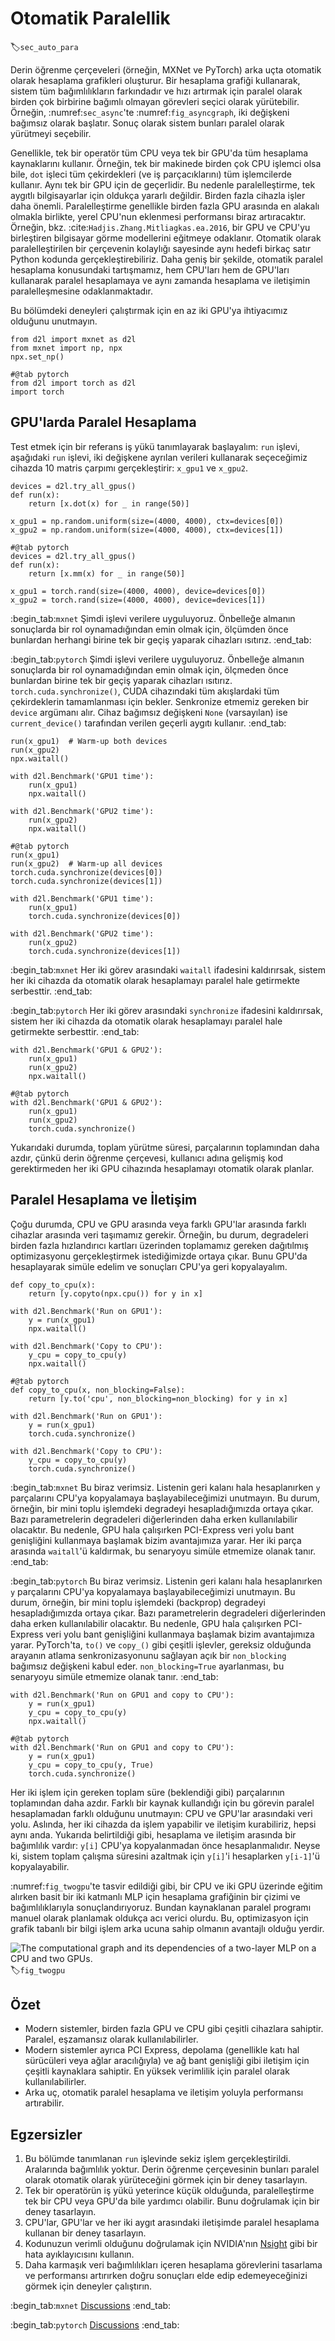 # Otomatik Paralellik
:label:`sec_auto_para`

Derin öğrenme çerçeveleri (örneğin, MXNet ve PyTorch) arka uçta otomatik olarak hesaplama grafikleri oluşturur. Bir hesaplama grafiği kullanarak, sistem tüm bağımlılıkların farkındadır ve hızı artırmak için paralel olarak birden çok birbirine bağımlı olmayan görevleri seçici olarak yürütebilir. Örneğin, :numref:`sec_async`'te :numref:`fig_asyncgraph`, iki değişkeni bağımsız olarak başlatır. Sonuç olarak sistem bunları paralel olarak yürütmeyi seçebilir. 

Genellikle, tek bir operatör tüm CPU veya tek bir GPU'da tüm hesaplama kaynaklarını kullanır. Örneğin, tek bir makinede birden çok CPU işlemci olsa bile, `dot` işleci tüm çekirdekleri (ve iş parçacıklarını) tüm işlemcilerde kullanır. Aynı tek bir GPU için de geçerlidir. Bu nedenle paralelleştirme, tek aygıtlı bilgisayarlar için oldukça yararlı değildir. Birden fazla cihazla işler daha önemli. Paralelleştirme genellikle birden fazla GPU arasında en alakalı olmakla birlikte, yerel CPU'nun eklenmesi performansı biraz artıracaktır. Örneğin, bkz. :cite:`Hadjis.Zhang.Mitliagkas.ea.2016`, bir GPU ve CPU'yu birleştiren bilgisayar görme modellerini eğitmeye odaklanır. Otomatik olarak paralelleştirilen bir çerçevenin kolaylığı sayesinde aynı hedefi birkaç satır Python kodunda gerçekleştirebiliriz. Daha geniş bir şekilde, otomatik paralel hesaplama konusundaki tartışmamız, hem CPU'ları hem de GPU'ları kullanarak paralel hesaplamaya ve aynı zamanda hesaplama ve iletişimin paralelleşmesine odaklanmaktadır. 

Bu bölümdeki deneyleri çalıştırmak için en az iki GPU'ya ihtiyacımız olduğunu unutmayın.

```{.python .input}
from d2l import mxnet as d2l
from mxnet import np, npx
npx.set_np()
```

```{.python .input}
#@tab pytorch
from d2l import torch as d2l
import torch
```

## GPU'larda Paralel Hesaplama

Test etmek için bir referans iş yükü tanımlayarak başlayalım: `run` işlevi, aşağıdaki `run` işlevi, iki değişkene ayrılan verileri kullanarak seçeceğimiz cihazda 10 matris çarpımı gerçekleştirir: `x_gpu1` ve `x_gpu2`.

```{.python .input}
devices = d2l.try_all_gpus()
def run(x):
    return [x.dot(x) for _ in range(50)]

x_gpu1 = np.random.uniform(size=(4000, 4000), ctx=devices[0])
x_gpu2 = np.random.uniform(size=(4000, 4000), ctx=devices[1])
```

```{.python .input}
#@tab pytorch
devices = d2l.try_all_gpus()
def run(x):
    return [x.mm(x) for _ in range(50)]

x_gpu1 = torch.rand(size=(4000, 4000), device=devices[0])
x_gpu2 = torch.rand(size=(4000, 4000), device=devices[1])
```

:begin_tab:`mxnet`
Şimdi işlevi verilere uyguluyoruz. Önbelleğe almanın sonuçlarda bir rol oynamadığından emin olmak için, ölçümden önce bunlardan herhangi birine tek bir geçiş yaparak cihazları ısıtırız.
:end_tab:

:begin_tab:`pytorch`
Şimdi işlevi verilere uyguluyoruz. Önbelleğe almanın sonuçlarda bir rol oynamadığından emin olmak için, ölçmeden önce bunlardan birine tek bir geçiş yaparak cihazları ısıtırız. `torch.cuda.synchronize()`, CUDA cihazındaki tüm akışlardaki tüm çekirdeklerin tamamlanması için bekler. Senkronize etmemiz gereken bir `device` argümanı alır. Cihaz bağımsız değişkeni `None` (varsayılan) ise `current_device()` tarafından verilen geçerli aygıtı kullanır.
:end_tab:

```{.python .input}
run(x_gpu1)  # Warm-up both devices
run(x_gpu2)
npx.waitall()  

with d2l.Benchmark('GPU1 time'):
    run(x_gpu1)
    npx.waitall()

with d2l.Benchmark('GPU2 time'):
    run(x_gpu2)
    npx.waitall()
```

```{.python .input}
#@tab pytorch
run(x_gpu1)
run(x_gpu2)  # Warm-up all devices
torch.cuda.synchronize(devices[0])
torch.cuda.synchronize(devices[1])

with d2l.Benchmark('GPU1 time'):
    run(x_gpu1)
    torch.cuda.synchronize(devices[0])

with d2l.Benchmark('GPU2 time'):
    run(x_gpu2)
    torch.cuda.synchronize(devices[1])
```

:begin_tab:`mxnet`
Her iki görev arasındaki `waitall` ifadesini kaldırırsak, sistem her iki cihazda da otomatik olarak hesaplamayı paralel hale getirmekte serbesttir.
:end_tab:

:begin_tab:`pytorch`
Her iki görev arasındaki `synchronize` ifadesini kaldırırsak, sistem her iki cihazda da otomatik olarak hesaplamayı paralel hale getirmekte serbesttir.
:end_tab:

```{.python .input}
with d2l.Benchmark('GPU1 & GPU2'):
    run(x_gpu1)
    run(x_gpu2)
    npx.waitall()
```

```{.python .input}
#@tab pytorch
with d2l.Benchmark('GPU1 & GPU2'):
    run(x_gpu1)
    run(x_gpu2)
    torch.cuda.synchronize()
```

Yukarıdaki durumda, toplam yürütme süresi, parçalarının toplamından daha azdır, çünkü derin öğrenme çerçevesi, kullanıcı adına gelişmiş kod gerektirmeden her iki GPU cihazında hesaplamayı otomatik olarak planlar. 

## Paralel Hesaplama ve İletişim

Çoğu durumda, CPU ve GPU arasında veya farklı GPU'lar arasında farklı cihazlar arasında veri taşımamız gerekir. Örneğin, bu durum, degradeleri birden fazla hızlandırıcı kartları üzerinden toplamamız gereken dağıtılmış optimizasyonu gerçekleştirmek istediğimizde ortaya çıkar. Bunu GPU'da hesaplayarak simüle edelim ve sonuçları CPU'ya geri kopyalayalım.

```{.python .input}
def copy_to_cpu(x):
    return [y.copyto(npx.cpu()) for y in x]

with d2l.Benchmark('Run on GPU1'):
    y = run(x_gpu1)
    npx.waitall()

with d2l.Benchmark('Copy to CPU'):
    y_cpu = copy_to_cpu(y)
    npx.waitall()
```

```{.python .input}
#@tab pytorch
def copy_to_cpu(x, non_blocking=False):
    return [y.to('cpu', non_blocking=non_blocking) for y in x]

with d2l.Benchmark('Run on GPU1'):
    y = run(x_gpu1)
    torch.cuda.synchronize()

with d2l.Benchmark('Copy to CPU'):
    y_cpu = copy_to_cpu(y)
    torch.cuda.synchronize()
```

:begin_tab:`mxnet`
Bu biraz verimsiz. Listenin geri kalanı hala hesaplanırken `y` parçalarını CPU'ya kopyalamaya başlayabileceğimizi unutmayın. Bu durum, örneğin, bir mini toplu işlemdeki degradeyi hesapladığımızda ortaya çıkar. Bazı parametrelerin degradeleri diğerlerinden daha erken kullanılabilir olacaktır. Bu nedenle, GPU hala çalışırken PCI-Express veri yolu bant genişliğini kullanmaya başlamak bizim avantajımıza yarar. Her iki parça arasında `waitall`'ü kaldırmak, bu senaryoyu simüle etmemize olanak tanır.
:end_tab:

:begin_tab:`pytorch`
Bu biraz verimsiz. Listenin geri kalanı hala hesaplanırken `y` parçalarını CPU'ya kopyalamaya başlayabileceğimizi unutmayın. Bu durum, örneğin, bir mini toplu işlemdeki (backprop) degradeyi hesapladığımızda ortaya çıkar. Bazı parametrelerin degradeleri diğerlerinden daha erken kullanılabilir olacaktır. Bu nedenle, GPU hala çalışırken PCI-Express veri yolu bant genişliğini kullanmaya başlamak bizim avantajımıza yarar. PyTorch'ta, `to()` ve `copy_()` gibi çeşitli işlevler, gereksiz olduğunda arayanın atlama senkronizasyonunu sağlayan açık bir `non_blocking` bağımsız değişkeni kabul eder. `non_blocking=True` ayarlanması, bu senaryoyu simüle etmemize olanak tanır.
:end_tab:

```{.python .input}
with d2l.Benchmark('Run on GPU1 and copy to CPU'):
    y = run(x_gpu1)
    y_cpu = copy_to_cpu(y)
    npx.waitall()
```

```{.python .input}
#@tab pytorch
with d2l.Benchmark('Run on GPU1 and copy to CPU'):
    y = run(x_gpu1)
    y_cpu = copy_to_cpu(y, True)
    torch.cuda.synchronize()
```

Her iki işlem için gereken toplam süre (beklendiği gibi) parçalarının toplamından daha azdır. Farklı bir kaynak kullandığı için bu görevin paralel hesaplamadan farklı olduğunu unutmayın: CPU ve GPU'lar arasındaki veri yolu. Aslında, her iki cihazda da işlem yapabilir ve iletişim kurabiliriz, hepsi aynı anda. Yukarıda belirtildiği gibi, hesaplama ve iletişim arasında bir bağımlılık vardır: `y[i]` CPU'ya kopyalanmadan önce hesaplanmalıdır. Neyse ki, sistem toplam çalışma süresini azaltmak için `y[i]`'i hesaplarken `y[i-1]`'ü kopyalayabilir. 

:numref:`fig_twogpu`'te tasvir edildiği gibi, bir CPU ve iki GPU üzerinde eğitim alırken basit bir iki katmanlı MLP için hesaplama grafiğinin bir çizimi ve bağımlılıklarıyla sonuçlandırıyoruz. Bundan kaynaklanan paralel programı manuel olarak planlamak oldukça acı verici olurdu. Bu, optimizasyon için grafik tabanlı bir bilgi işlem arka ucuna sahip olmanın avantajlı olduğu yerdir. 

![The computational graph and its dependencies of a two-layer MLP on a CPU and two GPUs.](../img/twogpu.svg)
:label:`fig_twogpu`

## Özet

* Modern sistemler, birden fazla GPU ve CPU gibi çeşitli cihazlara sahiptir. Paralel, eşzamansız olarak kullanılabilirler. 
* Modern sistemler ayrıca PCI Express, depolama (genellikle katı hal sürücüleri veya ağlar aracılığıyla) ve ağ bant genişliği gibi iletişim için çeşitli kaynaklara sahiptir. En yüksek verimlilik için paralel olarak kullanılabilirler. 
* Arka uç, otomatik paralel hesaplama ve iletişim yoluyla performansı artırabilir. 

## Egzersizler

1. Bu bölümde tanımlanan `run` işlevinde sekiz işlem gerçekleştirildi. Aralarında bağımlılık yoktur. Derin öğrenme çerçevesinin bunları paralel olarak otomatik olarak yürüteceğini görmek için bir deney tasarlayın.
1. Tek bir operatörün iş yükü yeterince küçük olduğunda, paralelleştirme tek bir CPU veya GPU'da bile yardımcı olabilir. Bunu doğrulamak için bir deney tasarlayın. 
1. CPU'lar, GPU'lar ve her iki aygıt arasındaki iletişimde paralel hesaplama kullanan bir deney tasarlayın.
1. Kodunuzun verimli olduğunu doğrulamak için NVIDIA'nın [Nsight](https://developer.nvidia.com/nsight-compute-2019_5) gibi bir hata ayıklayıcısını kullanın. 
1. Daha karmaşık veri bağımlılıkları içeren hesaplama görevlerini tasarlama ve performansı artırırken doğru sonuçları elde edip edemeyeceğinizi görmek için deneyler çalıştırın.

:begin_tab:`mxnet`
[Discussions](https://discuss.d2l.ai/t/362)
:end_tab:

:begin_tab:`pytorch`
[Discussions](https://discuss.d2l.ai/t/1681)
:end_tab:
